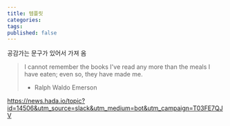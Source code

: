 ```yaml
---
title: 템플릿
categories: 
tags: 
published: false
---
```

공감가는 문구가 있어서 가져 옴

> I cannot remember the books I've read any more than the meals I have eaten; even so, they have made me.
> - Ralph Waldo Emerson

https://news.hada.io/topic?id=14506&utm_source=slack&utm_medium=bot&utm_campaign=T03FE7QJV
